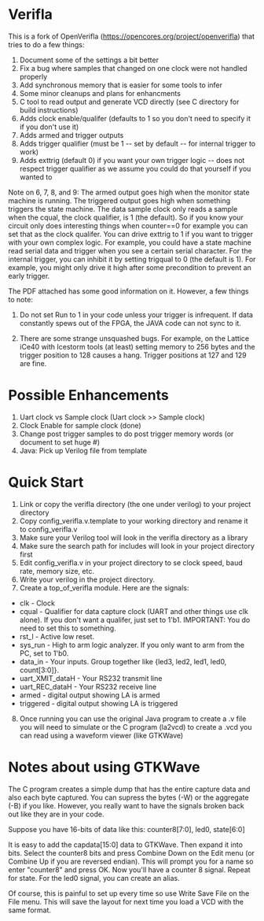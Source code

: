 # Verifla
This is a fork of OpenVerifla (https://opencores.org/project/openverifla) that tries to do a few things:

1) Document some of the settings a bit better
2) Fix a bug where samples that changed on one clock were not handled properly
3) Add synchronous memory that is easier for some tools to infer
4) Some minor cleanups and plans for enhancments
5) C tool to read output and generate VCD directly (see C directory for build instructions)
6) Adds clock enable/qualifer (defaults to 1 so you don't need to specify it if you don't use it)
7) Adds armed and trigger outputs
8) Adds trigger qualifier (must be 1 -- set by default -- for internal trigger to work)
9) Adds exttrig (default 0) if you want your own trigger logic -- does not respect
   trigger qualifier as we assume you could do that yourself if you wanted to

Note on 6, 7, 8, and 9: The armed output goes high when the monitor state machine is running.
The triggered output goes high when something triggers the state machine. The data
sample clock only reads a sample when the cqual, the clock qualifier, is 1 (the default).
So if you know your circuit only does interesting things when counter==0 for example
you can set that as the clock qualifer. You can drive exttrig to 1 if you want to
trigger with your own complex logic. For example, you could have a state machine
read serial data and trigger when you see a certain serial character. For the internal
trigger, you can inhibit it by setting trigqual to 0 (the default is 1). For example, you
might only drive it high after some precondition to prevent an early trigger.

The PDF attached has some good information on it. However, a few things to note:

1) Do not set Run to 1 in your code unless your trigger is infrequent. If data constantly
spews out of the FPGA, the JAVA code can not sync to it.

2) There are some strange unsquashed bugs. For example, on the Lattice iCe40
with Icestorm tools (at least) setting memory to 256 bytes and the trigger position to
128 causes a hang. Trigger positions at 127 and 129 are fine.

# Possible Enhancements
1) Uart clock vs Sample clock (Uart clock >> Sample clock)
2) Clock Enable for sample clock (done)
3) Change post trigger samples to do post trigger memory words (or document to set huge #)
4) Java: Pick up Verilog file from template

# Quick Start
1. Link or copy the verifla directory (the one under verilog) to your project directory
2. Copy config_verifla.v.template to your working directory and rename it to config_verifla.v
3. Make sure your Verilog tool will look in the verifla directory as a library
4. Make sure the search path for includes will look in your project directory first
5. Edit config_verifla.v in your project directory to se clock speed, baud rate, memory size, etc.
6. Write your verilog in the project directory.
7. Create a top_of_verifla module. Here are the signals:
* clk - Clock
* cqual - Qualifier for data capture clock (UART and other things use clk alone). If you don't want a qualifer, just set to 1'b1. IMPORTANT: You do need to set this to something.
* rst_l - Active low reset.
* sys_run - High to arm logic analyzer. If you only want to arm from the PC, set to 1'b0.
* data_in - Your inputs. Group together like {led3, led2, led1, led0, count[3:0]}.
* uart_XMIT_dataH - Your RS232 transmit line
* uart_REC_dataH - Your RS232 receive line
* armed - digital output showing LA is armed
* triggered - digital output showing LA is triggered
8. Once running you can use the original Java program to create a .v file you will need to simulate or the C program (la2vcd) to create a .vcd you can read using a waveform viewer (like GTKWave)

# Notes about using GTKWave
The C program creates a simple dump that has the entire capture data and also each byte captured. You can supress the bytes (-W) or the aggregate (-B) if you like. However, you really want to have the signals broken back out like they are in your code.

Suppose you have 16-bits of data like this:
   counter8[7:0], led0, state[6:0]

It is easy to add the capdata[15:0] data to GTKWave. Then expand it into bits. Select the
counter8 bits and press Combine Down on the Edit menu (or Combine Up if you are reversed endian).
This will prompt you for a name so enter "counter8" and press OK. Now you'll have a counter 8 signal. Repeat for state. For the led0 signal, you can create an alias.

Of course, this is painful to set up every time so use Write Save File on the File menu. This will save the layout for next time you load a VCD with the same format.


